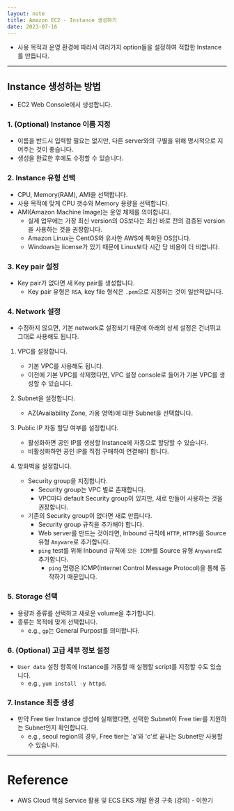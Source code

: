 ```yaml
---
layout: note
title: Amazon EC2 - Instance 생성하기
date: 2023-07-16
---
```





- 사용 목적과 운영 환경에 따라서 여러가지 option들을 설정하여 적합한 Instance를 만듭니다.




---




## Instance 생성하는 방법

- EC2 Web Console에서 생성합니다.


### 1. (Optional) Instance 이름 지정

- 이름을 반드시 입력할 필요는 없지만, 다른 server와의 구별을 위해 명시적으로 지어주는 것이 좋습니다.
- 생성을 완료한 후에도 수정할 수 있습니다.


### 2. Instance 유형 선택

- CPU, Memory(RAM), AMI을 선택합니다.
- 사용 목적에 맞게 CPU 갯수와 Memory 용량을 선택합니다.
- AMI(Amazon Machine Image)는 운영 체제를 의미합니다.
    - 실제 업무에는 가장 최신 version의 OS보다는 최신 바로 전의 검증된 version을 사용하는 것을 권장합니다.
    - Amazon Linux는 CentOS와 유사한 AWS에 특화된 OS입니다.
    - Windows는 license가 있기 때문에 Linux보다 시간 당 비용이 더 비쌉니다.


### 3. Key pair 설정

- Key pair가 없다면 새 Key pair를 생성합니다.
    - Key pair 유형은 `RSA`, key file 형식은 `.pem`으로 지정하는 것이 일반적입니다.


### 4. Network 설정

- 수정하지 않으면, 기본 network로 설정되기 때문에 아래의 상세 설정은 건너뛰고 그대로 사용해도 됩니다.

1. VPC를 설정합니다.
    - 기본 VPC를 사용해도 됩니다.
    - 이전에 기본 VPC를 삭제했다면, VPC 설정 console로 들어가 기본 VPC를 생성할 수 있습니다.

2. Subnet을 설정합니다.
    - AZ(Availability Zone, 가용 영역)에 대한 Subnet을 선택합니다.

3. Public IP 자동 할당 여부를 설정합니다.
    - 활성화하면 공인 IP를 생성할 Instance에 자동으로 할당할 수 있습니다.
    - 비활성화하면 공인 IP를 직접 구매하여 연결해야 합니다.

4. 방화벽을 설정합니다.
    - Security group을 지정합니다.
        - Security group는 VPC 별로 존재합니다.
        - VPC마다 default Security group이 있지만, 새로 만들어 사용하는 것을 권장합니다.
    - 기존의 Security group이 없다면 새로 만듭니다.
        - Security group 규칙을 추가해야 합니다.
        - Web server를 만드는 것이라면, Inbound 규칙에 `HTTP`, `HTTPS`를 Source 유형 `Anyware`로 추가합니다.
        - `ping` test를 위해 Inbound 규칙에 `모든 ICMP`를 Source 유형 `Anyware`로 추가합니다.
            -  `ping` 명령은 ICMP(Internet Control Message Protocol)을 통해 동작하기 때문입니다.


### 5. Storage 선택

- 용량과 종류를 선택하고 새로운 volume을 추가합니다.
- 종류는 목적에 맞게 선택합니다.
    - e.g., `gp`는 General Purpost를 의미합니다.


### 6. (Optional) 고급 세부 정보 설정

- `User data` 설정 항목에 Instance를 가동할 때 실행할 script를 지정할 수도 있습니다.
    - e.g., `yum install -y httpd`.


### 7. Instance 최종 생성

- 만약 Free tier Instance 생성에 실패했다면, 선택한 Subnet이 Free tier를 지원하는 Subnet인지 확인합니다.
    - e.g., seoul region의 경우, Free tier는 'a'와 'c'로 끝나는 Subnet만 사용할 수 있습니다.




---




# Reference

- AWS Cloud 핵심 Service 활용 및 ECS EKS 개발 환경 구축 (강의) - 이한기
